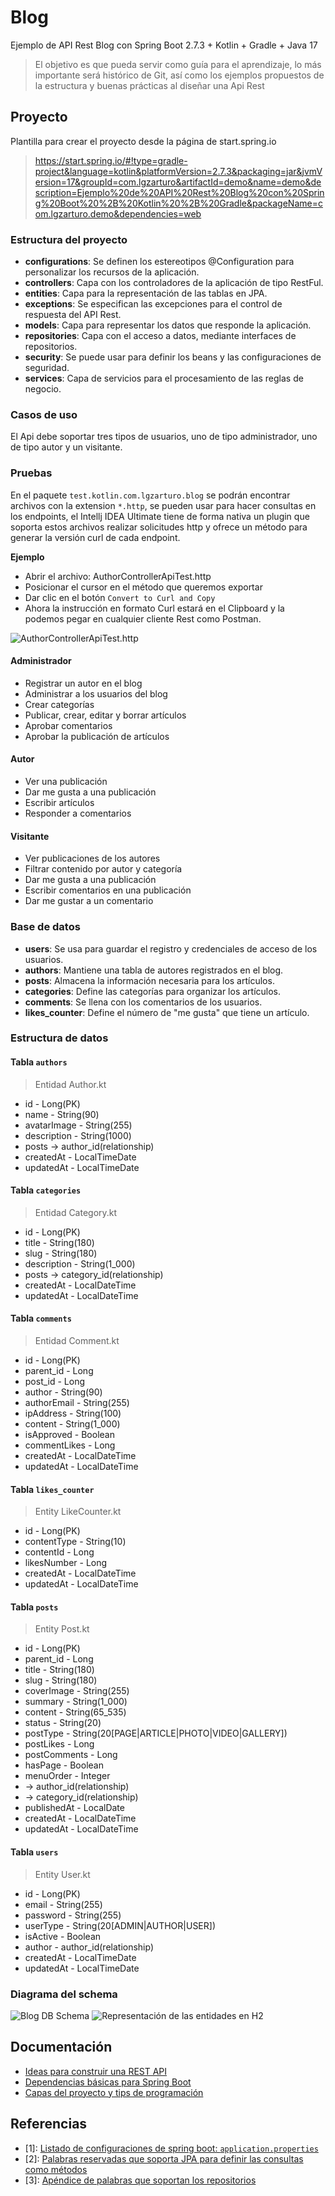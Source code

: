 # Blog

Ejemplo de API Rest Blog con Spring Boot 2.7.3 + Kotlin + Gradle + Java 17

> El objetivo es que pueda servir como guía para el aprendizaje, lo más importante será histórico de Git, así como los ejemplos propuestos de la estructura y buenas prácticas al diseñar una Api Rest

## Proyecto 

Plantilla para crear el proyecto desde la página de start.spring.io

> https://start.spring.io/#!type=gradle-project&language=kotlin&platformVersion=2.7.3&packaging=jar&jvmVersion=17&groupId=com.lgzarturo&artifactId=demo&name=demo&description=Ejemplo%20de%20API%20Rest%20Blog%20con%20Spring%20Boot%20%2B%20Kotlin%20%2B%20Gradle&packageName=com.lgzarturo.demo&dependencies=web

### Estructura del proyecto

- **configurations**: Se definen los estereotipos @Configuration para personalizar los recursos de la aplicación. 
- **controllers**: Capa con los controladores de la aplicación de tipo RestFul.
- **entities**: Capa para la representación de las tablas en JPA.
- **exceptions**: Se especifican las excepciones para el control de respuesta del API Rest.
- **models**: Capa para representar los datos que responde la aplicación.
- **repositories**: Capa con el acceso a datos, mediante interfaces de repositorios.
- **security**: Se puede usar para definir los beans y las configuraciones de seguridad.
- **services**: Capa de servicios para el procesamiento de las reglas de negocio.

### Casos de uso

El Api debe soportar tres tipos de usuarios, uno de tipo administrador, uno de tipo autor y un visitante.

### Pruebas

En el paquete `test.kotlin.com.lgzarturo.blog` se podrán encontrar archivos con la extension `*.http`, se pueden usar para hacer consultas en los endpoints, el Intellj IDEA Ultimate tiene de forma nativa un plugin que soporta estos archivos realizar solicitudes http y ofrece un método para generar la versión curl de cada endpoint.

**Ejemplo**
- Abrir el archivo: AuthorControllerApiTest.http
- Posicionar el cursor en el método que queremos exportar
- Dar clic en el botón `Convert to Curl and Copy`
- Ahora la instrucción en formato Curl estará en el Clipboard y la podemos pegar en cualquier cliente Rest como Postman.

![AuthorControllerApiTest.http](docs/assets/api-test_http_to_curl.jpg)

#### Administrador

- Registrar un autor en el blog
- Administrar a los usuarios del blog
- Crear categorías
- Publicar, crear, editar y borrar artículos
- Aprobar comentarios
- Aprobar la publicación de artículos

#### Autor

- Ver una publicación
- Dar me gusta a una publicación
- Escribir artículos
- Responder a comentarios

#### Visitante

- Ver publicaciones de los autores
- Filtrar contenido por autor y categoría
- Dar me gusta a una publicación
- Escribir comentarios en una publicación
- Dar me gustar a un comentario

### Base de datos

- **users**: Se usa para guardar el registro y credenciales de acceso de los usuarios.
- **authors**: Mantiene una tabla de autores registrados en el blog.
- **posts**: Almacena la información necesaria para los artículos.
- **categories**: Define las categorías para organizar los artículos.
- **comments**: Se llena con los comentarios de los usuarios.
- **likes_counter**: Define el número de "me gusta" que tiene un artículo.

### Estructura de datos

#### Tabla `authors`

> Entidad Author.kt

- id - Long(PK)
- name - String(90)
- avatarImage - String(255)
- description - String(1000)
- posts -> author_id(relationship)
- createdAt - LocalTimeDate
- updatedAt - LocalTimeDate

#### Tabla `categories`

> Entidad Category.kt

- id - Long(PK)
- title - String(180)
- slug - String(180)
- description - String(1_000)
- posts -> category_id(relationship)
- createdAt - LocalDateTime
- updatedAt - LocalDateTime

#### Tabla `comments`

> Entidad Comment.kt

- id - Long(PK)
- parent_id - Long
- post_id - Long
- author - String(90)
- authorEmail - String(255)
- ipAddress - String(100)
- content - String(1_000)
- isApproved - Boolean
- commentLikes - Long
- createdAt - LocalDateTime
- updatedAt - LocalDateTime

#### Tabla `likes_counter`

> Entity LikeCounter.kt

- id - Long(PK)
- contentType - String(10)
- contentId - Long
- likesNumber - Long
- createdAt - LocalDateTime
- updatedAt - LocalDateTime

#### Tabla `posts`

> Entity Post.kt

- id - Long(PK)
- parent_id - Long
- title - String(180)
- slug - String(180)
- coverImage - String(255)
- summary - String(1_000)
- content - String(65_535)
- status - String(20)
- postType - String(20[PAGE|ARTICLE|PHOTO|VIDEO|GALLERY])
- postLikes - Long
- postComments - Long
- hasPage - Boolean
- menuOrder - Integer
- -> author_id(relationship)
- -> category_id(relationship)
- publishedAt - LocalDate
- createdAt - LocalDateTime
- updatedAt - LocalDateTime

#### Tabla `users`

> Entity User.kt

- id - Long(PK)
- email - String(255)
- password - String(255)
- userType - String(20[ADMIN|AUTHOR|USER])
- isActive - Boolean
- author - author_id(relationship)
- createdAt - LocalTimeDate
- updatedAt - LocalTimeDate

### Diagrama del schema

![Blog DB Schema](docs/assets/database_schema_diagram_er.jpg)
![Representación de las entidades en H2](docs/assets/jpa-H2-console-database.jpg)

## Documentación

- [Ideas para construir una REST API](docs/api-rest.md)
- [Dependencias básicas para Spring Boot](docs/spring-boot-dependencies.md)
- [Capas del proyecto y tips de programación](docs/spring-boot-project.md)

## Referencias

- [1]: [Listado de configuraciones de spring boot: `application.properties`](https://docs.spring.io/spring-boot/docs/current/reference/html/application-properties.html)
- [2]: [Palabras reservadas que soporta JPA para definir las consultas como métodos](https://docs.spring.io/spring-data/jpa/docs/current/reference/html/#jpa.query-methods.query-creation)
- [3]: [Apéndice de palabras que soportan los repositorios](https://docs.spring.io/spring-data/jpa/docs/current/reference/html/#repository-query-keywords)